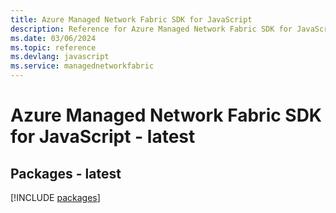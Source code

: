 ```yaml
---
title: Azure Managed Network Fabric SDK for JavaScript
description: Reference for Azure Managed Network Fabric SDK for JavaScript
ms.date: 03/06/2024
ms.topic: reference
ms.devlang: javascript
ms.service: managednetworkfabric
---
```

# Azure Managed Network Fabric SDK for JavaScript - latest
## Packages - latest
[!INCLUDE [packages](managed-network-fabric-index.md)]